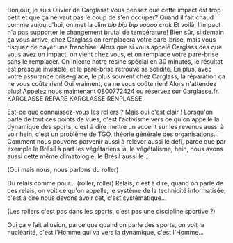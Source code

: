  Bonjour, je suis Olivier de Carglass!
Vous pensez que cette impact est trop petit et que ça ne vaut pas le coup de s'en occuper? Quand il fait chaud comme aujourd'hui, on met la clim *bip bip bip* *voooo* *crak* Et voilà, l'impact n'a pas supporter le changement brutal de température! Bien sûr, si demain ça vous arrive, chez Carglass on remplacera votre pare-brise, mais vous risquez de payer une franchise. Alors que si vous appelé Carglass dès que vous avez un impact, on vient chez vous, et on remplace votre pare-brise sans le remplacer. On injecte notre résine spécial en 30 minutes, le résultat est presque invisible, et le pare-brise retrouve sa solidité. En plus, avec votre assurance brise-glace, le plus souvent chez Carglass, la réparation ça ne vous coûte rien! Oui vraiment, ça ne vous coûte rien! Alors n'attendez plus! Appelez nous maintenant 0800772424 ou réservez sur Carglasse.fr.
 KARGLASSE REPARE KARGLASSE RENPLASSE

 Est-ce que connaissez-vous les rollers ?
Mais oui c'est clair ! Lorsqu'on parle de tout ces points de vues, c'est l'activisme vers ce qu'on appelle la dynamique des sports, c'est à dire mettre un accent sur les revenus aussi à voir hein, c'est un problème de TGO, théorie générale des organisations... Comment nous pouvons parvenir aussi à relever aussi le défi, parce que par exemple le Brésil à part les végétariens là, le végétalisme, hein, nous avons aussi cette même climatologie, le Brésil aussi le …

(Oui mais nous, nous parlons du roller)

Du relais comme pour... (roller, roller)
Relais, c'est à dire, quand on parle de ces relais, on voit ce qu'on appelle, le système de la technicité informatisée, c'est à dire nous devons avoir cet, c'est systématique...

(Les rollers c'est pas dans les sports, c'est pas une discipline sportive ?)

Oui ça y fait allusion, parce que quand on parle des sports, on voit la nucléarité, c'est l'Homme qui va vers la dynamique, c'est l'Homme...
